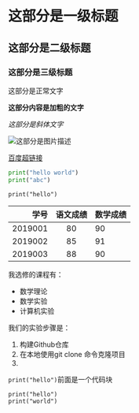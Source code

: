 # 这部分是一级标题

## 这部分是二级标题

### 这部分是三级标题

这部分是正常文字

**这部分内容是加粗的文字**

*这部分是斜体文字*

![这部分是图片描述](https://www.baidu.com/img/flexible/logo/pc/result.png)



[百度超链接](http://www.baidu.com)

```python
print("hello world")
print("abc")
```

`print("hello")`

|    学号 | 语文成绩 | 数学成绩 |
| ------: | :------: | :------- |
| 2019001 |    80    | 90       |
| 2019002 |    85    | 91       |
| 2019003 |    88    | 90       |

我选修的课程有：

* 数学理论
* 数学实验
* 计算机实验



我们的实验步骤是：

1. 构建Github仓库
2. 在本地使用git clone 命令克隆项目
3. 



`print("hello")`前面是一个代码块

```
print("hello")
print("world")
```

```

```

